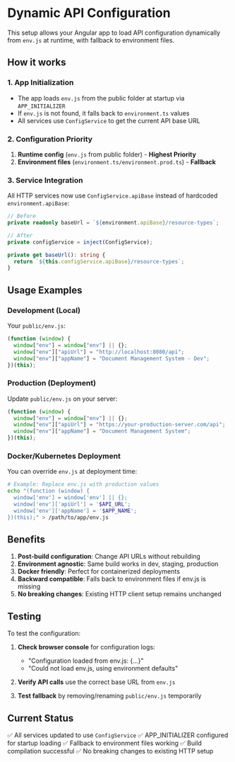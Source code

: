 # Dynamic API Configuration

This setup allows your Angular app to load API configuration dynamically from `env.js` at runtime, with fallback to environment files.

## How it works

### 1. App Initialization
- The app loads `env.js` from the public folder at startup via `APP_INITIALIZER`
- If `env.js` is not found, it falls back to `environment.ts` values
- All services use `ConfigService` to get the current API base URL

### 2. Configuration Priority
1. **Runtime config** (`env.js` from public folder) - **Highest Priority**
2. **Environment files** (`environment.ts/environment.prod.ts`) - **Fallback**

### 3. Service Integration
All HTTP services now use `ConfigService.apiBase` instead of hardcoded `environment.apiBase`:

```typescript
// Before
private readonly baseUrl = `${environment.apiBase}/resource-types`;

// After
private configService = inject(ConfigService);

private get baseUrl(): string {
  return `${this.configService.apiBase}/resource-types`;
}
```

## Usage Examples

### Development (Local)
Your `public/env.js`:
```javascript
(function (window) {
  window["env"] = window["env"] || {};
  window["env"]["apiUrl"] = "http://localhost:8080/api";
  window["env"]["appName"] = "Document Management System - Dev";
})(this);
```

### Production (Deployment)
Update `public/env.js` on your server:
```javascript
(function (window) {
  window["env"] = window["env"] || {};
  window["env"]["apiUrl"] = "https://your-production-server.com/api";
  window["env"]["appName"] = "Document Management System";
})(this);
```

### Docker/Kubernetes Deployment
You can override `env.js` at deployment time:
```bash
# Example: Replace env.js with production values
echo "(function (window) {
  window['env'] = window['env'] || {};
  window['env']['apiUrl'] = '$API_URL';
  window['env']['appName'] = '$APP_NAME';
})(this);" > /path/to/app/env.js
```

## Benefits

1. **Post-build configuration**: Change API URLs without rebuilding
2. **Environment agnostic**: Same build works in dev, staging, production
3. **Docker friendly**: Perfect for containerized deployments
4. **Backward compatible**: Falls back to environment files if env.js is missing
5. **No breaking changes**: Existing HTTP client setup remains unchanged

## Testing

To test the configuration:

1. **Check browser console** for configuration logs:
   - "Configuration loaded from env.js: {...}"
   - "Could not load env.js, using environment defaults"

2. **Verify API calls** use the correct base URL from `env.js`

3. **Test fallback** by removing/renaming `public/env.js` temporarily

## Current Status

✅ All services updated to use `ConfigService`
✅ APP_INITIALIZER configured for startup loading
✅ Fallback to environment files working
✅ Build compilation successful
✅ No breaking changes to existing HTTP setup
